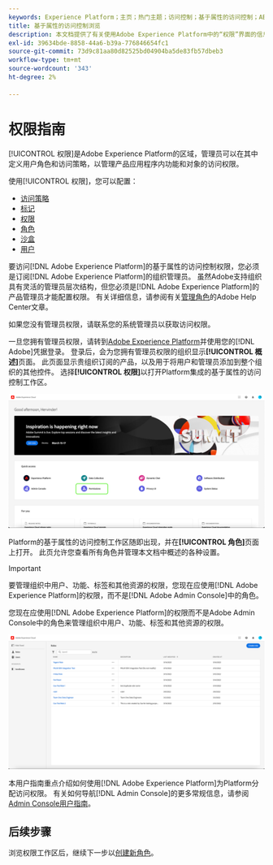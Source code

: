```yaml
---
keywords: Experience Platform；主页；热门主题；访问控制；基于属性的访问控制；ABAC
title: 基于属性的访问控制浏览
description: 本文档提供了有关使用Adobe Experience Platform中的“权限”界面的信息
exl-id: 39634bde-8858-44a6-b39a-776846654fc1
source-git-commit: 73d9c81aa80d82525bd04904ba5de83fb57dbeb3
workflow-type: tm+mt
source-wordcount: '343'
ht-degree: 2%

---
```


# 权限指南

[!UICONTROL 权限]是Adobe Experience Platform的区域，管理员可以在其中定义用户角色和访问策略，以管理产品应用程序内功能和对象的访问权限。

使用[!UICONTROL 权限]，您可以配置：

* [访问策略](./policies.md)
* [标记](./labels.md)
* [权限](./permissions.md)
* [角色](./roles.md)
* [沙盒](./sandboxes.md)
* [用户](./users.md)

要访问[!DNL Adobe Experience Platform]的基于属性的访问控制权限，您必须是订阅[!DNL Adobe Experience Platform]的组织管理员。 虽然Adobe支持组织具有灵活的管理员层次结构，但您必须是[!DNL Adobe Experience Platform]的产品管理员才能配置权限。 有关详细信息，请参阅有关[管理角色](https://helpx.adobe.com/enterprise/using/admin-roles.html)的Adobe Help Center文章。

如果您没有管理员权限，请联系您的系统管理员以获取访问权限。

一旦您拥有管理员权限，请转到[Adobe Experience Platform](https://experience.adobe.com/)并使用您的[!DNL Adobe]凭据登录。 登录后，会为您拥有管理员权限的组织显示&#x200B;**[!UICONTROL 概述]**&#x200B;页面。 此页面显示贵组织订阅的产品，以及用于将用户和管理员添加到整个组织的其他控件。 选择&#x200B;**[!UICONTROL 权限]**&#x200B;以打开Platform集成的基于属性的访问控制工作区。

![flac-select-product](../../images/flac-ui/flac-select-product.png)

Platform的基于属性的访问控制工作区随即出现，并在&#x200B;**[!UICONTROL 角色]**&#x200B;页面上打开。 此页允许您查看所有角色并管理本文档中概述的各种设置。

>[!IMPORTANT]
>
>要管理组织中用户、功能、标签和其他资源的权限，您现在应使用[!DNL Adobe Experience Platform]的权限，而不是[!DNL Adobe Admin Console]中的角色。

您现在应使用[!DNL Adobe Experience Platform]的权限而不是Adobe Admin Console中的角色来管理组织中用户、功能、标签和其他资源的权限。

![flac-select-roles](../../images/flac-ui/flac-select-roles.png)

本用户指南重点介绍如何使用[!DNL Adobe Experience Platform]为Platform分配访问权限。 有关如何导航[!DNL Admin Console]的更多常规信息，请参阅[Admin Console用户指南](https://helpx.adobe.com/enterprise/using/admin-console.html)。

## 后续步骤

浏览权限工作区后，继续下一步以[创建新角色](roles.md)。
